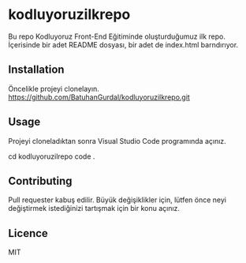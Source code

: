 # kodluyoruzilkrepo

Bu repo Kodluyoruz Front-End Eğitiminde oluşturduğumuz ilk repo. İçerisinde bir adet README dosyası, bir adet de index.html barndırıyor.

## Installation

Öncelikle projeyi clonelayın.
https://github.com/BatuhanGurdal/kodluyoruzilkrepo.git

## Usage 

Projeyi cloneladıktan sonra Visual Studio Code programında açınız.

cd kodluyoruzilrepo
code .

## Contributing 

Pull requester kabuş edilir. Büyük değişiklikler için, lütfen önce neyi değiştirmek istediğinizi tartışmak için bir konu açınız.

## Licence

MIT

